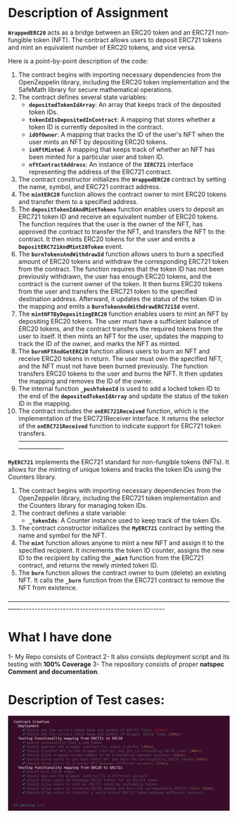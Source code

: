 # Description of Assignment

**`WrappedERC20`** acts as a bridge between an ERC20 token and an ERC721 non-fungible token (NFT). The contract allows users to deposit ERC721 tokens and mint an equivalent number of ERC20 tokens, and vice versa.

Here is a point-by-point description of the code:

1. The contract begins with importing necessary dependencies from the OpenZeppelin library, including the ERC20 token implementation and the SafeMath library for secure mathematical operations.
2. The contract defines several state variables:
    - **`depositedTokenIdArray`**: An array that keeps track of the deposited token IDs.
    - **`tokenIdIsDepositedInContract`**: A mapping that stores whether a token ID is currently deposited in the contract.
    - **`idOfOwner`**: A mapping that tracks the ID of the user's NFT when the user mints an NFT by depositing ERC20 tokens.
    - **`isNftMinted`**: A mapping that keeps track of whether an NFT has been minted for a particular user and token ID.
    - **`nftContractAddress`**: An instance of the **`IERC721`** interface representing the address of the ERC721 contract.
3. The contract constructor initializes the **`WrappedERC20`** contract by setting the name, symbol, and ERC721 contract address.
4. The **`mintERC20`** function allows the contract owner to mint ERC20 tokens and transfer them to a specified address.
5. The **`depositTokenIdAndMintTokens`** function enables users to deposit an ERC721 token ID and receive an equivalent number of ERC20 tokens. The function requires that the user is the owner of the NFT, has approved the contract to transfer the NFT, and transfers the NFT to the contract. It then mints ERC20 tokens for the user and emits a **`DepositERC721AndMint20Token`** event.
6. The **`burnTokensAndWithdrawId`** function allows users to burn a specified amount of ERC20 tokens and withdraw the corresponding ERC721 token from the contract. The function requires that the token ID has not been previously withdrawn, the user has enough ERC20 tokens, and the contract is the current owner of the token. It then burns ERC20 tokens from the user and transfers the ERC721 token to the specified destination address. Afterward, it updates the status of the token ID in the mapping and emits a **`BurnTokenAndWithdrawERC721Id`** event.
7. The **`mintNFTByDepositingERC20`** function enables users to mint an NFT by depositing ERC20 tokens. The user must have a sufficient balance of ERC20 tokens, and the contract transfers the required tokens from the user to itself. It then mints an NFT for the user, updates the mapping to track the ID of the owner, and marks the NFT as minted.
8. The **`burnNFTAndGetERC20`** function allows users to burn an NFT and receive ERC20 tokens in return. The user must own the specified NFT, and the NFT must not have been burned previously. The function transfers ERC20 tokens to the user and burns the NFT. It then updates the mapping and removes the ID of the owner.
9. The internal function **`_pushTokenId`** is used to add a locked token ID to the end of the **`depositedTokenIdArray`** and update the status of the token ID in the mapping.
10. The contract includes the **`onERC721Received`** function, which is the implementation of the ERC721Receiver interface. It returns the selector of the **`onERC721Received`** function to indicate support for ERC721 token transfers.
—————————————————————————————————————————-

**`MyERC721`** implements the ERC721 standard for non-fungible tokens (NFTs). It allows for the minting of unique tokens and tracks the token IDs using the Counters library.

1. The contract begins with importing necessary dependencies from the OpenZeppelin library, including the ERC721 token implementation and the Counters library for managing token IDs.
2. The contract defines a state variable:
    - **`_tokenIds`**: A Counter instance used to keep track of the token IDs.
3. The contract constructor initializes the **`MyERC721`** contract by setting the name and symbol for the NFT.
4. The **`mint`** function allows anyone to mint a new NFT and assign it to the specified recipient. It increments the token ID counter, assigns the new ID to the recipient by calling the **`_mint`** function from the ERC721 contract, and returns the newly minted token ID.
5. The **`burn`** function allows the contract owner to burn (delete) an existing NFT. It calls the **`_burn`** function from the ERC721 contract to remove the NFT from existence.

——————————————————————————————————————---------------------------------------------------
# What I have done
1- My Repo consists of Contract
2- It also consists deployment script and its testing with **100% Coverage**
3- The repository consists of proper **natspec Comment and documentation**.

# Description of Test cases:

![Alt text](image.png)
